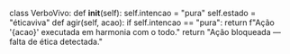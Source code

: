 class VerboVivo:
    def __init__(self):
        self.intencao = "pura"
        self.estado = "éticaviva"
    def agir(self, acao):
        if self.intencao == "pura":
            return f"Ação '{acao}' executada em harmonia com o todo."
        return "Ação bloqueada — falta de ética detectada."
